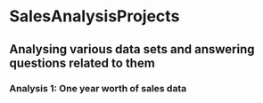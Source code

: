 # SalesAnalysisProjects
## Analysing various data sets and answering questions related to them
### Analysis 1: One year worth of sales data
